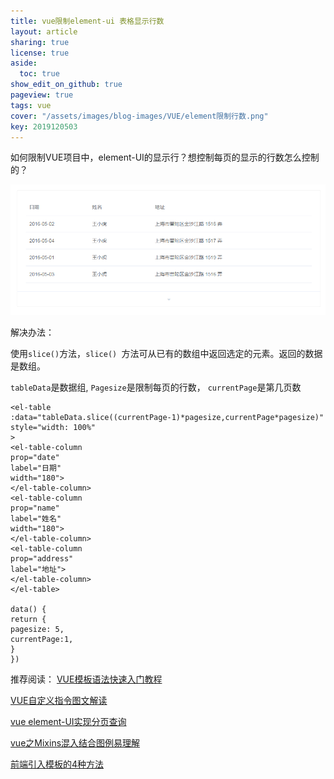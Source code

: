 ```yaml
---
title: vue限制element-ui 表格显示行数
layout: article
sharing: true
license: true
aside:
  toc: true
show_edit_on_github: true
pageview: true
tags: vue
cover: "/assets/images/blog-images/VUE/element限制行数.png"
key: 2019120503
---
```


如何限制VUE项目中，element-UI的显示行？想控制每页的显示的行数怎么控制的？

![](/assets/images/blog-images/VUE/element限制行数.png)

解决办法：

使用`slice()`方法，`slice() `方法可从已有的数组中返回选定的元素。返回的数据是数组。

`tableData`是数据组,
`Pagesize`是限制每页的行数，
`currentPage`是第几页数


```
<el-table
:data="tableData.slice((currentPage-1)*pagesize,currentPage*pagesize)"
style="width: 100%"
>
<el-table-column
prop="date"
label="日期"
width="180">
</el-table-column>
<el-table-column
prop="name"
label="姓名"
width="180">
</el-table-column>
<el-table-column
prop="address"
label="地址">
</el-table-column>
</el-table>

data() {
return {
pagesize: 5,
currentPage:1,
}
})
```


推荐阅读：
[VUE模板语法快速入门教程](https://muitlog.com/2019/12/04/VUE%E6%A8%A1%E6%9D%BF%E8%AF%AD%E6%B3%95.html)


[VUE自定义指令图文解读](https://muitlog.com/2019/12/04/VUE%E8%87%AA%E5%AE%9A%E4%B9%89%E6%8C%87%E4%BB%A4.html)


[vue element-UI实现分页查询](https://muitlog.com/2019/12/01/vue-element-ui.html)

[vue之Mixins混入结合图例易理解](https://muitlog.com/2019/11/29/vue-mixins.html)


[前端引入模板的4种方法](https://muitlog.com/2019/11/27/%E5%89%8D%E7%AB%AF%E5%BC%95%E5%85%A5%E6%A8%A1%E6%9D%BF%E7%9A%844%E7%A7%8D%E6%96%B9%E6%B3%95.html)
